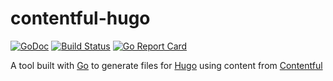 # contentful-hugo

[![GoDoc](https://godoc.org/github.com/thedodobird2/contentful-hugo?status.svg)](https://godoc.org/github.com/thedodobird2/contentful-hugo)
[![Build Status](https://travis-ci.org/thedodobird2/contentful-hugo.svg?branch=master)](https://travis-ci.org/thedodobird2/contentful-hugo)
[![Go Report Card](https://goreportcard.com/badge/github.com/thedodobird2/contentful-hugo)](https://goreportcard.com/report/github.com/thedodobird2/contentful-hugo)

A tool built with [Go](https://github.com/golang/go) to generate files for [Hugo](https://github.com/gohugoio/hugo) using content from [Contentful](https://www.contentful.com/)